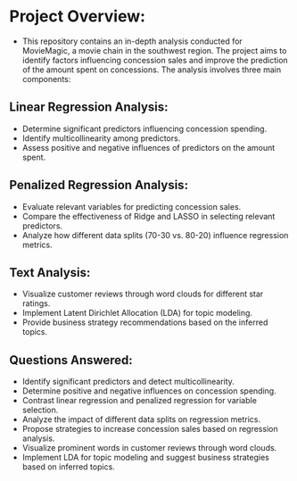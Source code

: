 # Project Overview:
* This repository contains an in-depth analysis conducted for MovieMagic, a movie chain in the southwest region. The project aims to identify factors influencing concession sales and improve the prediction of the amount spent on concessions. The analysis involves three main components:

## Linear Regression Analysis:
* Determine significant predictors influencing concession spending.
* Identify multicollinearity among predictors.
* Assess positive and negative influences of predictors on the amount spent.
  
## Penalized Regression Analysis:
* Evaluate relevant variables for predicting concession sales.
* Compare the effectiveness of Ridge and LASSO in selecting relevant predictors.
* Analyze how different data splits (70-30 vs. 80-20) influence regression metrics.

## Text Analysis:
* Visualize customer reviews through word clouds for different star ratings.
* Implement Latent Dirichlet Allocation (LDA) for topic modeling.
* Provide business strategy recommendations based on the inferred topics.

## Questions Answered:
* Identify significant predictors and detect multicollinearity.
* Determine positive and negative influences on concession spending.
* Contrast linear regression and penalized regression for variable selection.
* Analyze the impact of different data splits on regression metrics.
* Propose strategies to increase concession sales based on regression analysis.
* Visualize prominent words in customer reviews through word clouds.
* Implement LDA for topic modeling and suggest business strategies based on inferred topics.
